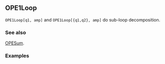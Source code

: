 ## OPE1Loop

`OPE1Loop[q1, amp]` and `OPE1Loop[{q1,q2}, amp]` do sub-loop  decomposition.

### See also

[OPESum](OPESum).

### Examples